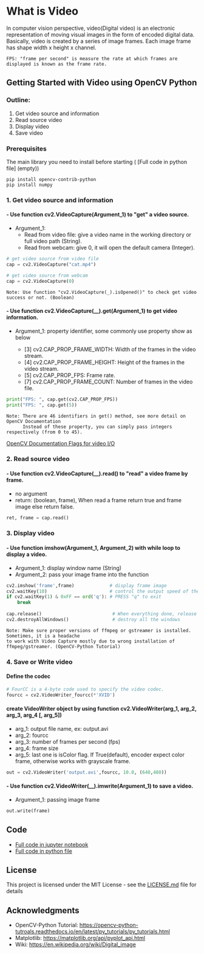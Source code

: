 # What is Video

In computer vision perspective, video(Digital video) is an electronic representation of moving visual images in the form of encoded digital data. Basically, video is created by a series of image frames. Each image frame has shape width x height x channel.

```
FPS: "frame per second" is measure the rate at which frames are displayed is known as the frame rate.
```

## Getting Started with Video using OpenCV Python

### Outline:
1. Get video source and information
2. Read source video
3. Display video
4. Save video

### Prerequisites

The main library you need to install before starting ( [Full code in python file] (empty))

```
pip install opencv-contrib-python
pip install numpy
```

### 1. Get video source and information

#### - Use function cv2.VideoCapture(Argument_1) to "get" a video source. 

- Argument_1: 
  - Read from video file: give a video name in the working directory or full video path (String).
  - Read from webcam: give 0, it will open the default camera (Integer).
```python
# get video source from video file
cap = cv2.VideoCapture("cat.mp4")

# get video source from webcam
cap = cv2.VideoCapture(0)
```
```
Note: Use function "cv2.VideoCapture(_).isOpened()" to check get video success or not. (Boolean)
```

#### - Use function cv2.VideoCapture(__).get(Argument_1) to get video information.

- Argument_1: property identifier, some commonly use property show as below 

  - [3] cv2.CAP_PROP_FRAME_WIDTH:   Width of the frames in the video stream.
  - [4] cv2.CAP_PROP_FRAME_HEIGHT:  Height of the frames in the video stream.
  - [5] cv2.CAP_PROP_FPS:           Frame rate.
  - [7] cv2.CAP_PROP_FRAME_COUNT:   Number of frames in the video file.
```python
print("FPS: ", cap.get(cv2.CAP_PROP_FPS))
print("FPS: ", cap.get(5))
```
```
Note: There are 46 identifiers in get() method, see more detail on OpenCV Documentation
      Instead of these property, you can simply pass integers respectively (from 0 to 45).
```
[OpenCV Documentation Flags for video I/O](https://docs.opencv.org/3.4/d4/d15/group__videoio__flags__base.html)

### 2. Read source video
              
#### - Use function cv2.VideoCapture(__).read() to "read" a video frame by frame. 

- no argument
- return: (boolean, frame), When read a frame return true and frame image else return false.
```python
ret, frame = cap.read()
```

### 3. Display video

#### - Use function imshow(Argument_1, Argument_2) with while loop to display a video.
- Argument_1: display window name (String)
- Argument_2: pass your image frame into the function
```python 
cv2.imshow('frame',frame)             # display frame image
cv2.waitKey(10)                       # control the output speed of the video.
if cv2.waitKey(1) & 0xFF == ord('q'): # PRESS "q" to exit
    break
    
cap.release()                          # When everything done, release the capture
cv2.destroyAllWindows()                # destroy all the windows
```
```
Note: Make sure proper versions of ffmpeg or gstreamer is installed. Sometimes, it is a headache 
to work with Video Capture mostly due to wrong installation of ffmpeg/gstreamer. (OpenCV-Python Tutorial)
```

### 4. Save or Write video

#### Define the codec
```python 
# FourCC is a 4-byte code used to specify the video codec.
fourcc = cv2.VideoWriter_fourcc(*'XVID')
```
#### create VideoWriter object by using function cv2.VideoWriter(arg_1, arg_2, arg_3, arg_4 [, arg_5])
- arg_1: output file name, ex: output.avi
- arg_2: fourcc
- arg_3: number of frames per second (fps)
- arg_4: frame size
- arg_5: last one is isColor flag. If True(default), encoder expect color frame, otherwise works with grayscale frame.
```python
out = cv2.VideoWriter('output.avi',fourcc, 10.0, (640,480))
```

#### - Use function  cv2.VideoWriter(__).imwrite(Argument_1) to save a video.
- Argument_1: passing image frame
```python
out.write(frame)
```











## Code
- [Full code in jupyter notebook](https://github.com/Hank-Tsou/Computer-Vision-OpenCV-Python/blob/master/tutorials/Basic_Features/Images/Images.ipynb)
- [Full code in python file](https://github.com/Hank-Tsou/Computer-Vision-OpenCV-Python/blob/master/tutorials/Basic_Features/Images/Images.py)

## License

This project is licensed under the MIT License - see the [LICENSE.md](LICENSE.md) file for details

## Acknowledgments

* OpenCV-Python Tutorial: https://opencv-python-tutroals.readthedocs.io/en/latest/py_tutorials/py_tutorials.html
* Matplotlib: https://matplotlib.org/api/pyplot_api.html
* Wiki: https://en.wikipedia.org/wiki/Digital_image

